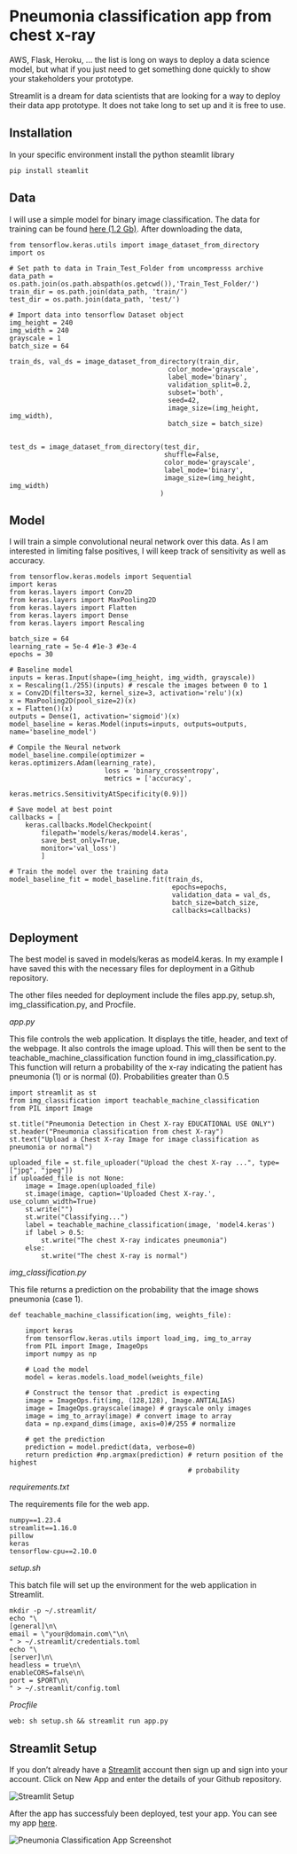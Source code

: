 # Pneumonia classification app from chest x-ray

AWS, Flask, Heroku, … the list is long on ways to deploy a data science model, but what if you just need to get something done quickly to show your stakeholders your prototype.

Streamlit is a dream for data scientists that are looking for a way to deploy their data app prototype. It does not take long to set up and it is free to use.

## Installation

In your specific environment install the python steamlit library

```
pip install steamlit
```

## Data

I will use a simple model for binary image classification. The data for training can be found [here (1.2 Gb)](https://drive.google.com/file/d/1__QzvDDuMxaYDhZ1o5A98Pbsk4SlUneV/view?usp=share_link). After downloading the data,

```
from tensorflow.keras.utils import image_dataset_from_directory
import os

# Set path to data in Train_Test_Folder from uncompresss archive
data_path = os.path.join(os.path.abspath(os.getcwd()),'Train_Test_Folder/')
train_dir = os.path.join(data_path, 'train/')
test_dir = os.path.join(data_path, 'test/')

# Import data into tensorflow Dataset object
img_height = 240
img_width = 240
grayscale = 1
batch_size = 64

train_ds, val_ds = image_dataset_from_directory(train_dir,
                                        color_mode='grayscale',
                                        label_mode='binary',
                                        validation_split=0.2,
                                        subset='both',
                                        seed=42,
                                        image_size=(img_height, img_width),
                                        batch_size = batch_size)


test_ds = image_dataset_from_directory(test_dir,
                                       shuffle=False,
                                       color_mode='grayscale',
                                       label_mode='binary',
                                       image_size=(img_height, img_width)
                                      )
```

## Model

I will train a simple convolutional neural network over this data. As I am interested in limiting false positives, I will keep track of sensitivity as well as accuracy.

```
from tensorflow.keras.models import Sequential
import keras
from keras.layers import Conv2D
from keras.layers import MaxPooling2D
from keras.layers import Flatten
from keras.layers import Dense
from keras.layers import Rescaling

batch_size = 64
learning_rate = 5e-4 #1e-3 #3e-4
epochs = 30

# Baseline model
inputs = keras.Input(shape=(img_height, img_width, grayscale))
x = Rescaling(1./255)(inputs) # rescale the images between 0 to 1
x = Conv2D(filters=32, kernel_size=3, activation='relu')(x)
x = MaxPooling2D(pool_size=2)(x)
x = Flatten()(x)
outputs = Dense(1, activation='sigmoid')(x)
model_baseline = keras.Model(inputs=inputs, outputs=outputs, name='baseline_model')

# Compile the Neural network
model_baseline.compile(optimizer = keras.optimizers.Adam(learning_rate), 
                        loss = 'binary_crossentropy',
                        metrics = ['accuracy', 
                                   keras.metrics.SensitivityAtSpecificity(0.9)])

# Save model at best point
callbacks = [
    keras.callbacks.ModelCheckpoint(
        filepath='models/keras/model4.keras',
        save_best_only=True,
        monitor='val_loss')
        ]

# Train the model over the training data
model_baseline_fit = model_baseline.fit(train_ds,
                                         epochs=epochs,
                                         validation_data = val_ds,
                                         batch_size=batch_size,
                                         callbacks=callbacks)
```

## Deployment

The best model is saved in models/keras as model4.keras. In my example I have saved this with the necessary files for deployment in a Github repository.

The other files needed for deployment include the files app.py, setup.sh, img_classification.py, and Procfile.

*app.py*

This file controls the web application. It displays the title, header, and text of the webpage. It also controls the image upload. This will then be sent to the teachable_machine_classification function found in img_classification.py. This function will return a probability of the x-ray indicating the patient has pneumonia (1) or is normal (0). Probabilities greater than 0.5

```
import streamlit as st
from img_classification import teachable_machine_classification
from PIL import Image

st.title("Pneumonia Detection in Chest X-ray EDUCATIONAL USE ONLY")
st.header("Pneumonia classification from chest X-ray")
st.text("Upload a Chest X-ray Image for image classification as pneumonia or normal")

uploaded_file = st.file_uploader("Upload the chest X-ray ...", type=["jpg", "jpeg"])
if uploaded_file is not None:
    image = Image.open(uploaded_file)
    st.image(image, caption='Uploaded Chest X-ray.', use_column_width=True)
    st.write("")
    st.write("Classifying...")
    label = teachable_machine_classification(image, 'model4.keras')
    if label > 0.5:
        st.write("The chest X-ray indicates pneumonia")
    else:
        st.write("The chest X-ray is normal")
```

*img_classification.py*

This file returns a prediction on the probability that the image shows pneumonia (case 1).

```
def teachable_machine_classification(img, weights_file):

    import keras
    from tensorflow.keras.utils import load_img, img_to_array
    from PIL import Image, ImageOps
    import numpy as np
    
    # Load the model
    model = keras.models.load_model(weights_file)
    
    # Construct the tensor that .predict is expecting
    image = ImageOps.fit(img, (128,128), Image.ANTIALIAS)
    image = ImageOps.grayscale(image) # grayscale only images
    image = img_to_array(image) # convert image to array
    data = np.expand_dims(image, axis=0)#/255 # normalize
    
    # get the prediction
    prediction = model.predict(data, verbose=0)
    return prediction #np.argmax(prediction) # return position of the highest   
                                             # probability

```

*requirements.txt*

The requirements file for the web app.

```
numpy==1.23.4
streamlit==1.16.0
pillow
keras
tensorflow-cpu==2.10.0
```

*setup.sh*

This batch file will set up the environment for the web application in Streamlit.

```
mkdir -p ~/.streamlit/
echo "\
[general]\n\
email = \"your@domain.com\"\n\
" > ~/.streamlit/credentials.toml
echo "\
[server]\n\
headless = true\n\
enableCORS=false\n\
port = $PORT\n\
" > ~/.streamlit/config.toml
```

*Procfile*

```
web: sh setup.sh && streamlit run app.py
```

## Streamlit Setup

If you don’t already have a [Streamlit](https://streamlit.io/) account then sign up and sign into your account. Click on New App and enter the details of your Github repository.

![Streamlit Setup](img/streamlit_setup.png)


After the app has successfuly been deployed, test your app. You can see my app [here](https://kjspring-x-ray-pneumonia-prediction-app-app-bmt24r.streamlit.app/).

![Pneumonia Classification App Screenshot](img/app_img.png)
